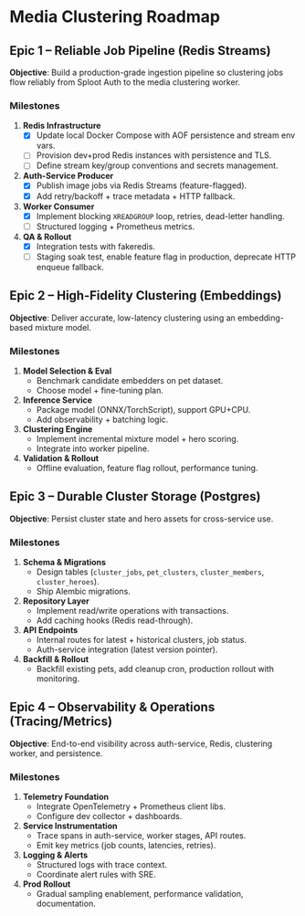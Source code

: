 # Media Clustering Roadmap

## Epic 1 – Reliable Job Pipeline (Redis Streams)
**Objective**: Build a production-grade ingestion pipeline so clustering jobs flow reliably from Sploot Auth to the media clustering worker.

### Milestones
1. **Redis Infrastructure**
   - [x] Update local Docker Compose with AOF persistence and stream env vars.
   - [ ] Provision dev+prod Redis instances with persistence and TLS.
   - [ ] Define stream key/group conventions and secrets management.
2. **Auth-Service Producer**
   - [x] Publish image jobs via Redis Streams (feature-flagged).
   - [x] Add retry/backoff + trace metadata + HTTP fallback.
3. **Worker Consumer**
   - [x] Implement blocking `XREADGROUP` loop, retries, dead-letter handling.
   - [ ] Structured logging + Prometheus metrics.
4. **QA & Rollout**
   - [x] Integration tests with fakeredis.
   - [ ] Staging soak test, enable feature flag in production, deprecate HTTP enqueue fallback.

## Epic 2 – High-Fidelity Clustering (Embeddings)
**Objective**: Deliver accurate, low-latency clustering using an embedding-based mixture model.

### Milestones
1. **Model Selection & Eval**
   - Benchmark candidate embedders on pet dataset.
   - Choose model + fine-tuning plan.
2. **Inference Service**
   - Package model (ONNX/TorchScript), support GPU+CPU.
   - Add observability + batching logic.
3. **Clustering Engine**
   - Implement incremental mixture model + hero scoring.
   - Integrate into worker pipeline.
4. **Validation & Rollout**
   - Offline evaluation, feature flag rollout, performance tuning.

## Epic 3 – Durable Cluster Storage (Postgres)
**Objective**: Persist cluster state and hero assets for cross-service use.

### Milestones
1. **Schema & Migrations**
   - Design tables (`cluster_jobs`, `pet_clusters`, `cluster_members`, `cluster_heroes`).
   - Ship Alembic migrations.
2. **Repository Layer**
   - Implement read/write operations with transactions.
   - Add caching hooks (Redis read-through).
3. **API Endpoints**
   - Internal routes for latest + historical clusters, job status.
   - Auth-service integration (latest version pointer).
4. **Backfill & Rollout**
   - Backfill existing pets, add cleanup cron, production rollout with monitoring.

## Epic 4 – Observability & Operations (Tracing/Metrics)
**Objective**: End-to-end visibility across auth-service, Redis, clustering worker, and persistence.

### Milestones
1. **Telemetry Foundation**
   - Integrate OpenTelemetry + Prometheus client libs.
   - Configure dev collector + dashboards.
2. **Service Instrumentation**
   - Trace spans in auth-service, worker stages, API routes.
   - Emit key metrics (job counts, latencies, retries).
3. **Logging & Alerts**
   - Structured logs with trace context.
   - Coordinate alert rules with SRE.
4. **Prod Rollout**
   - Gradual sampling enablement, performance validation, documentation.
